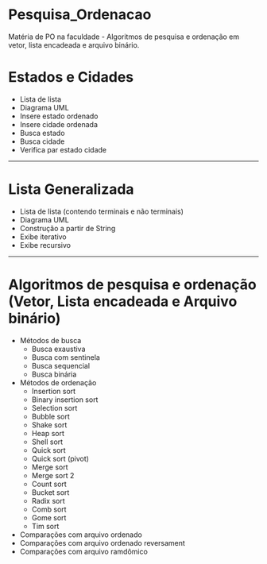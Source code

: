 # Pesquisa_Ordenacao
Matéria de PO na faculdade - Algoritmos de pesquisa e ordenação em vetor, lista encadeada e arquivo binário.

<h1>Estados e Cidades</h1>
<ul>
  <li>Lista de lista</li>
  <li>Diagrama UML</li>
  <li>Insere estado ordenado</li>
  <li>Insere cidade ordenada</li>
  <li>Busca estado</li>
  <li>Busca cidade</li>
  <li>Verifica par estado cidade</li>
</ul>

<hr>

<h1>Lista Generalizada</h1>
<ul>
  <li>Lista de lista (contendo terminais e não terminais)</li>
  <li>Diagrama UML</li>
  <li>Construção a partir de String</li>
  <li>Exibe iterativo</li>
  <li>Exibe recursivo</li>
</ul>

<hr>

<h1>Algoritmos de pesquisa e ordenação (Vetor, Lista encadeada e Arquivo binário)</h1>
<ul>
  <li>Métodos de busca
    <ul>
        <li>Busca exaustiva</li>
        <li>Busca com sentinela</li>
        <li>Busca sequencial</li>
        <li>Busca binária</li>
    </ul>
  </li>
  <li>Métodos de ordenação
    <ul>
        <li>Insertion sort</li>
        <li>Binary insertion sort</li>
        <li>Selection sort</li>
        <li>Bubble sort</li>
        <li>Shake sort</li>
        <li>Heap sort</li>
        <li>Shell sort</li>
        <li>Quick sort</li>
        <li>Quick sort (pivot)</li>
        <li>Merge sort</li>
        <li>Merge sort 2</li>
        <li>Count sort</li>
        <li>Bucket sort</li>
        <li>Radix sort</li>
        <li>Comb sort</li>
        <li>Gome sort</li>
        <li>Tim sort</li>
    </ul>
  </li>
  <li>Comparações com arquivo ordenado</li>
  <li>Comparações com arquivo ordenado reversament</li>
  <li>Comparações com arquivo ramdômico</li>

</ul

